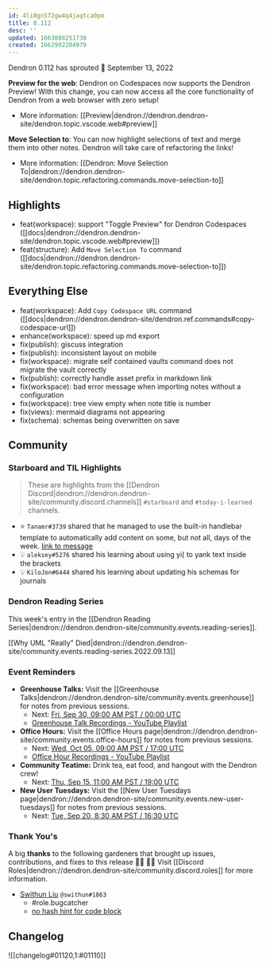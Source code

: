 ```yaml
---
id: 4li0gn572gw4q4jaqtca0pm
title: 0.112
desc: ''
updated: 1663088251730
created: 1662992204979
---
```


Dendron 0.112 has sprouted  🌱
September 13, 2022

**Preview for the web**: Dendron on Codespaces now supports the Dendron Preview! With this change, you can now access all the core functionality of Dendron from a web browser with zero setup!

- More information: [[Preview|dendron://dendron.dendron-site/dendron.topic.vscode.web#preview]]

**Move Selection to**: You can now highlight selections of text and merge them into other notes. Dendron will take care of refactoring the links!

- More information: [[Dendron: Move Selection To|dendron://dendron.dendron-site/dendron.topic.refactoring.commands.move-selection-to]]

## Highlights

- feat(workspace): support "Toggle Preview" for Dendron Codespaces ([[docs|dendron://dendron.dendron-site/dendron.topic.vscode.web#preview]])
- feat(structure): Add `Move Selection To` command ([[docs|dendron://dendron.dendron-site/dendron.topic.refactoring.commands.move-selection-to]])


## Everything Else

- feat(workspace): Add `Copy Codespace URL` command ([[docs|dendron://dendron.dendron-site/dendron.ref.commands#copy-codespace-url]])
- enhance(workspace): speed up md export
- fix(publish): giscuss integration
- fix(publish): inconsistent layout on mobile
- fix(workspace): migrate self contained vaults command does not migrate the vault correctly
- fix(publish): correctly handle asset prefix in markdown link
- fix(workspace): bad error message when importing notes without a configuration
- fix(workspace): tree view empty when note title is number
- fix(views): mermaid diagrams not appearing
- fix(schema): schemas being overwritten on save


## Community


### Starboard and TIL Highlights

> These are highlights from the [[Dendron Discord|dendron://dendron.dendron-site/community.discord.channels]] `#starboard` and `#today-i-learned` channels.

- ⭐ `Tanamr#3739` shared that he managed to use the built-in handlebar template to automatically add content on some, but not all, days of the week. [link to message](https://discord.com/channels/717965437182410783/742532267058004098/1017131327327326298)
- 💡 `aleksey#5276` shared his learning about using yi( to yank text inside the brackets
- 💡 `KiloJon#6444` shared his learning about updating his schemas for journals

### Dendron Reading Series

This week's entry in the [[Dendron Reading Series|dendron://dendron.dendron-site/community.events.reading-series]].

[[Why UML "Really" Died|dendron://dendron.dendron-site/community.events.reading-series.2022.09.13]]


### Event Reminders

- **Greenhouse Talks:** Visit the [[Greenhouse Talks|dendron://dendron.dendron-site/community.events.greenhouse]] for notes from previous sessions.
    - Next: [Fri, Sep 30, 09:00 AM PST / 00:00 UTC](https://link.dendron.so/luma)
    - [Greenhouse Talk Recordings - YouTube Playlist](https://link.dendron.so/greenhouse)
- **Office Hours:** Visit the [[Office Hours page|dendron://dendron.dendron-site/community.events.office-hours]] for notes from previous sessions.
    - Next: [Wed, Oct 05, 09:00 AM PST / 17:00 UTC](https://link.dendron.so/luma)
    - [Office Hour Recordings - YouTube Playlist](https://link.dendron.so/6yPa)
- **Community Teatime:** Drink tea, eat food, and hangout with the Dendron crew!
    - Next: [Thu, Sep 15, 11:00 AM PST / 19:00 UTC](https://link.dendron.so/luma)
- **New User Tuesdays:** Visit the [[New User Tuesdays page|dendron://dendron.dendron-site/community.events.new-user-tuesdays]] for notes from previous sessions.
    - Next: [Tue, Sep 20, 8:30 AM PST / 16:30 UTC](https://link.dendron.so/luma)
    

### Thank You's

A big **thanks** to the following gardeners that brought up issues, contributions, and fixes to this release :man_farmer: :woman_farmer: 
Visit [[Discord Roles|dendron://dendron.dendron-site/community.discord.roles]] for more information.

- [Swithun Liu](https://github.com/swithun-liu?) `@swithun#1863`
  - #role.bugcatcher
  - [no hash hint for code block](https://github.com/dendronhq/dendron/issues/3510)

## Changelog
![[changelog#01120,1:#01110]]

